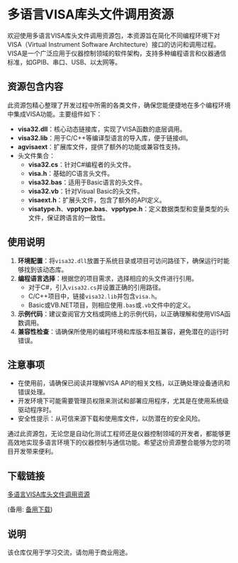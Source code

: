 # 多语言VISA库头文件调用资源

欢迎使用多语言VISA库头文件调用资源包，本资源旨在简化不同编程环境下对VISA（Virtual Instrument Software Architecture）接口的访问和调用过程。VISA是一个广泛应用于仪器控制领域的软件架构，支持多种编程语言和仪器通信标准，如GPIB、串口、USB、以太网等。

## 资源包含内容

此资源包精心整理了开发过程中所需的各类文件，确保您能便捷地在多个编程环境中集成VISA功能。主要组件如下：

- **visa32.dll**：核心动态链接库，实现了VISA函数的底层调用。
- **visa32.lib**：用于C/C++等编译型语言的导入库，便于链接dll。
- **agvisaext**：扩展库文件，提供了额外的功能或兼容性支持。
- 头文件集合：
  - **visa32.cs**：针对C#编程者的头文件。
  - **visa.h**：基础的C语言头文件。
  - **visa32.bas**：适用于Basic语言的头文件。
  - **visa32.vb**：针对Visual Basic的头文件。
  - **visaext.h**：扩展头文件，包含了额外的API定义。
  - **visatype.h**、**vpptype.bas**、**vpptype.h**：定义数据类型和变量类型的头文件，保证跨语言的一致性。

## 使用说明

1. **环境配置**：将`visa32.dll`放置于系统目录或项目可访问路径下，确保运行时能够找到该动态库。
2. **编程语言选择**：根据您的项目需求，选择相应的头文件进行引用。
   - 对于C#，引入`visa32.cs`并设置正确的引用路径。
   - C/C++项目中，链接`visa32.lib`并包含`visa.h`。
   - Basic或VB.NET项目，则相应使用`.bas`或`.vb`文件中的定义。
3. **示例代码**：建议查阅官方文档或网络上的示例代码，以正确理解和使用VISA函数调用。
4. **兼容性检查**：请确保所使用的编程环境和库版本相互兼容，避免潜在的运行时错误。

## 注意事项

- 在使用前，请确保已阅读并理解VISA API的相关文档，以正确处理设备通讯和错误处理。
- 开发环境下可能需要管理员权限来测试和部署应用程序，尤其是在使用系统级驱动程序时。
- 安全性提示：从可信来源下载和使用库文件，以防潜在的安全风险。

通过此资源包，无论您是自动化测试工程师还是仪器控制领域的开发者，都能够更高效地实现多语言环境下的仪器控制与通信功能。希望这份资源整合能够为您的项目开发带来便利。

## 下载链接
[多语言VISA库头文件调用资源](https://pan.quark.cn/s/8bd258fff3c0) 

(备用: [备用下载](https://pan.baidu.com/s/13i2IuzRl9IMnr1TvqHboVw?pwd=1234))

## 说明

该仓库仅用于学习交流，请勿用于商业用途。
